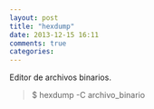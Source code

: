 ```yaml
---
layout: post
title: "hexdump"
date: 2013-12-15 16:11
comments: true
categories: 
---
```

Editor de archivos binarios.

>$ hexdump -C archivo_binario

